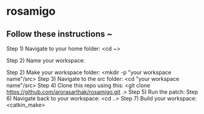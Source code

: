 # rosamigo

## Follow these instructions ~
Step 1) Navigate to your home folder: <cd ~>

Step 2) Name your workspace: <export YOUR_WS="name goes here">

Step 2) Make your workspace folder: <mkdir -p "your workspace name"/src>
Step 3) Navigate to the src folder: <cd "your workspace name"/src>
Step 4) Clone this repo using this: <git clone https://github.com/arorasarthak/rosamigo.git .>
Step 5) Run the patch: <bash patch.sh>
Step 6) Navigate back to your workspace: <cd ..>
Step 7) Build your workspace: <catkin_make>
